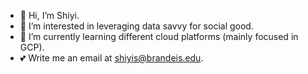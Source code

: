 - 👋 Hi, I’m Shiyi.
- 🔢 I’m interested in leveraging data savvy for social good.
- 🌱 I’m currently learning different cloud platforms (mainly focused in GCP).
- 💕 Write me an email at shiyis@brandeis.edu.

<!---
shiyis/shiyis is a ✨ special ✨ repository because its `README.md` (this file) appears on your GitHub profile.
You can click the Preview link to take a look at your changes.
--->

